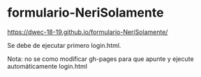 # formulario-NeriSolamente

https://dwec-18-19.github.io/formulario-NeriSolamente/

Se debe de ejecutar primero login.html. 

Nota: no se como modificar gh-pages para que apunte y ejecute automáticamente login.html
